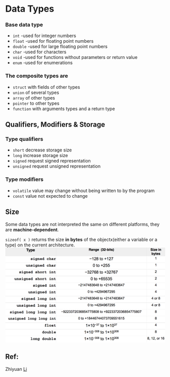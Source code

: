 # Data Types

### Base data type

* `int`     -used for integer numbers
* `float`   -used for floating point numbers
* `double`  -used for large floating point numbers
* `char`    -used for characters
* `void`    -used for functions without parameters or return value
* `enum`    -used for enumerations

### The composite types are

* `struct` with fields of other types
* `union` of several types
* `array` of other types
* `pointer` to other types
* `function` with arguments types and a return type

## Qualifiers, Modifiers & Storage

### Type qualifiers

* `short`         decrease storage size
* `long`           increase storage size
* `signed`         request signed representation
* `unsigned`     request unsigned representation

### Type modifiers

* `volatile`       value may change without being written to by the program
* `const`            value not expected to change

## Size

Some data types are not interpreted the same on different platforms, they are **machine-dependent**.

`sizeof( x )` returns the size **in bytes** of the objectx\(either a variable or a type\) on the current architecture.![](/datatypes/lecture/dataSize.png)

## Ref:

Zhiyuan [Li](https://github.com/sean8purdue/ProgrammingInCgitbook/blob/master/datatypes/lecture/dataTypesWordEndians_Li.pdf)

